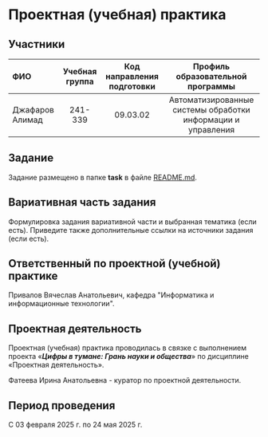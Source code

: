 ﻿# Проектная (учебная) практика

## Участники

| ФИО | Учебная группа | Код направления подготовки | Профиль образовательной программы |
|:-|:-:|:-:|:-:|
|Джафаров Алимад|241-339|09.03.02|Автоматизированные системы обработки информации и управления|

## Задание

Задание размещено в папке **task** в файле [README.md](task/README.md).

## Вариативная часть задания

Формулировка задания вариативной части и выбранная тематика (если есть). Приведите также дополнительные ссылки на источники задания (если есть).

## Ответственный по проектной (учебной) практике

Привалов Вячеслав Анатольевич, кафедра "Информатика и информационные технологии".

## Проектная деятельность

Проектная (учебная) практика проводилась в связке с выполнением проекта «***Цифры в тумане: Грань науки и общества***» по дисциплине «Проектная деятельность».

Фатеева Ирина Анатольевна - куратор по проектной деятельности.

## Период проведения

С 03 февраля 2025 г. по 24 мая 2025 г.